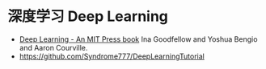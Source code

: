 # 深度学习 Deep Learning

- [Deep Learning - An MIT Press book](http://www.deeplearningbook.org/) Ina Goodfellow and Yoshua Bengio and Aaron Courville.
- https://github.com/Syndrome777/DeepLearningTutorial
